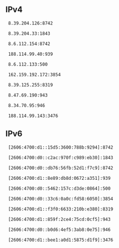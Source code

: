 ## IPv4
```
 8.39.204.126:8742
```
```
 8.39.204.33:1843
```
```
 8.6.112.154:8742
```
```
 188.114.99.40:939
```
```
 8.6.112.133:500
```
```
 162.159.192.172:3854
```
```
 8.39.125.255:8319
```
```
 8.47.69.190:943
```
```
 8.34.70.95:946
```
```
 188.114.99.143:3476
```

## IPv6
```
 [2606:4700:d1::15d5:3600:788b:9294]:8742
```
```
 [2606:4700:d0::c2ac:970f:c989:eb30]:1843
```
```
 [2606:4700:d0::db76:56fb:52d1:f7c9]:8742
```
```
 [2606:4700:d1::8e89:db8d:0672:a351]:939
```
```
 [2606:4700:d0::5462:157c:d3de:0864]:500
```
```
 [2606:4700:d0::33c6:0a0c:fd58:6050]:3854
```
```
 [2606:4700:d1::f3f0:6633:210b:e380]:8319
```
```
 [2606:4700:d1::859f:2ce4:75cd:0cf5]:943
```
```
 [2606:4700:d0::b0d6:4ef5:3ab8:0e75]:946
```
```
 [2606:4700:d1::bee1:a0d1:5875:d1f9]:3476
```
